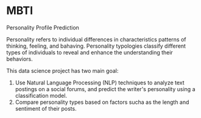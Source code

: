 # MBTI
Personality Profile Prediction

Personality refers to individual differences in characteristics patterns of thinking, feeling, and bahaving. Personality typologies classify different types of individuals to reveal and enhance the understanding their behaviors.

This data science project has two main goal:

1. Use Natural Language Processing (NLP) techniques to analyze text postings on a social forums, and predict the writer's personality using a classification model.
2. Compare personality types based on factors sucha as the length and sentiment of their posts.
